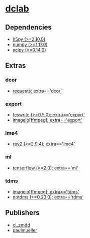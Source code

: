 # [dclab](https://pypi.org/project/dclab)

## Dependencies
- [h5py (>=2.10.0)](packages/h/h5py.md)
- [numpy (>=1.17.0)](packages/n/numpy.md)
- [scipy (>=0.14.0)](packages/s/scipy.md)


## Extras

### dcor
- [requests; extra=='dcor'](packages/r/requests.md)

### export
- [fcswrite (>=0.5.0); extra=='export'](packages/f/fcswrite.md)
- [imageio[ffmpeg]; extra=='export'](packages/i/imageio.md)

### lme4
- [rpy2 (>=2.9.4); extra=='lme4'](packages/r/rpy2.md)

### ml
- [tensorflow (>=2.0); extra=='ml'](packages/t/tensorflow.md)

### tdms
- [imageio[ffmpeg]; extra=='tdms'](packages/i/imageio.md)
- [nptdms (>=0.23.0); extra=='tdms'](packages/n/nptdms.md)


## Publishers
- [ci_zmdd](https://pypi.org/user/ci_zmdd)
- [paulmueller](https://pypi.org/user/paulmueller)

